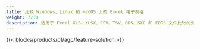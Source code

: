 ```yaml
---
title: 比较 Windows、Linux 和 macOS 上的 Excel 电子表格
weight: 7730
description: 适用于 Excel XLS、XLSX、CSV、TSV、ODS、SXC 和 FODS 文件比较的免费应用程序和 API
---
```

{{< blocks/products/pf/agp/feature-solution >}} 

